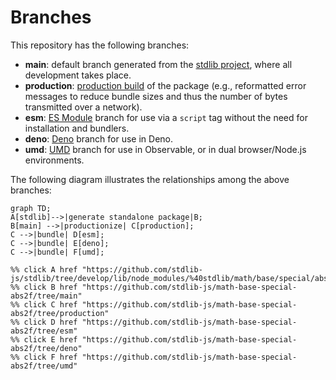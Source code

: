 <!--

@license Apache-2.0

Copyright (c) 2022 The Stdlib Authors.

Licensed under the Apache License, Version 2.0 (the "License");
you may not use this file except in compliance with the License.
You may obtain a copy of the License at

    http://www.apache.org/licenses/LICENSE-2.0

Unless required by applicable law or agreed to in writing, software
distributed under the License is distributed on an "AS IS" BASIS,
WITHOUT WARRANTIES OR CONDITIONS OF ANY KIND, either express or implied.
See the License for the specific language governing permissions and
limitations under the License.

-->

# Branches

This repository has the following branches:

-   **main**: default branch generated from the [stdlib project][stdlib-url], where all development takes place.
-   **production**: [production build][production-url] of the package (e.g., reformatted error messages to reduce bundle sizes and thus the number of bytes transmitted over a network).
-   **esm**: [ES Module][esm-url] branch for use via a `script` tag without the need for installation and bundlers.
-   **deno**: [Deno][deno-url] branch for use in Deno.
-   **umd**: [UMD][umd-url] branch for use in Observable, or in dual browser/Node.js environments.

The following diagram illustrates the relationships among the above branches:

```mermaid
graph TD;
A[stdlib]-->|generate standalone package|B;
B[main] -->|productionize| C[production];
C -->|bundle| D[esm];
C -->|bundle| E[deno];
C -->|bundle| F[umd];

%% click A href "https://github.com/stdlib-js/stdlib/tree/develop/lib/node_modules/%40stdlib/math/base/special/abs2f"
%% click B href "https://github.com/stdlib-js/math-base-special-abs2f/tree/main"
%% click C href "https://github.com/stdlib-js/math-base-special-abs2f/tree/production"
%% click D href "https://github.com/stdlib-js/math-base-special-abs2f/tree/esm"
%% click E href "https://github.com/stdlib-js/math-base-special-abs2f/tree/deno"
%% click F href "https://github.com/stdlib-js/math-base-special-abs2f/tree/umd"
```

[stdlib-url]: https://github.com/stdlib-js/stdlib/tree/develop/lib/node_modules/%40stdlib/math/base/special/abs2f
[production-url]: https://github.com/stdlib-js/math-base-special-abs2f/tree/production
[deno-url]: https://github.com/stdlib-js/math-base-special-abs2f/tree/deno
[umd-url]: https://github.com/stdlib-js/math-base-special-abs2f/tree/umd
[esm-url]: https://github.com/stdlib-js/math-base-special-abs2f/tree/esm